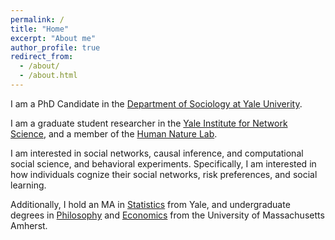 ```yaml
---
permalink: /
title: "Home"
excerpt: "About me"
author_profile: true
redirect_from: 
  - /about/
  - /about.html
---
```


I am a PhD Candidate in the [Department of Sociology at Yale Univerity](https://sociology.yale.edu).

I am a graduate student researcher in the [Yale Institute for Network Science](https://yins.yale.edu), and a member of the [Human Nature Lab](https://humannaturelab.net).

I am interested in social networks, causal inference, and computational social science, and behavioral experiments. Specifically, I am interested in how individuals cognize their social networks, risk preferences, and social learning.

Additionally, I hold an MA in [Statistics](https://statistics.yale.edu) from Yale, and undergraduate degrees in [Philosophy](https://www.umass.edu/philosophy/) and [Economics](https://www.umass.edu/economics/) from the University of Massachusetts Amherst.
